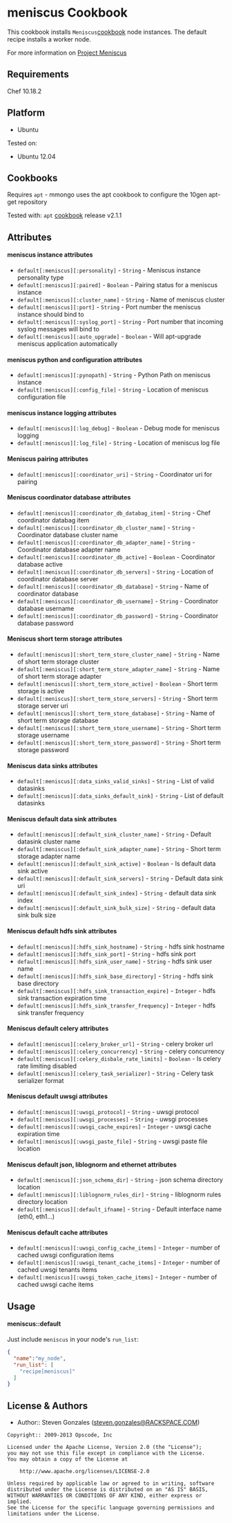 meniscus Cookbook
=================

This cookbook installs `Meniscus`[cookbook](https://github.com/ProjectMeniscus/meniscus) node instances.  The default recipe installs a worker node.

For more information on [Project Meniscus](http://projectmeniscus.org/)

Requirements
------------
Chef 10.18.2 

Platform
--------
- Ubuntu

Tested on:
- Ubuntu 12.04

Cookbooks
---------
Requires `apt` - mmongo uses the apt cookbook to configure the 10gen apt-get repository

Tested with:
`apt` [cookbook](https://github.com/opscode-cookbooks/apt/commit/b58c75536300794e5b5ffa8747fc9e6c48a4e5ce) release v2.1.1


Attributes
----------
#### meniscus instance attributes
* `default[:meniscus][:personality]` - `String` - Meniscus instance personality type
* `default[:meniscus][:paired]` - `Boolean` - Pairing status for a meniscus instance
* `default[:meniscus][:cluster_name]` - `String` - Name of meniscus cluster
* `default[:meniscus][:port]` - `String` - Port number the meniscus instance should bind to
* `default[:meniscus][:syslog_port]` - `String` - Port number that incoming syslog messages will bind to
* `default[:meniscus][:auto_upgrade]` - `Boolean` - Will apt-upgrade meniscus application automatically

#### meniscus python and configuration attributes
* `default[:meniscus][:pynopath]` - `String` - Python Path on meniscus instance
* `default[:meniscus][:config_file]` - `String` - Location of meniscus configuration file

#### meniscus instance logging attributes
* `default[:meniscus][:log_debug]` - `Boolean` - Debug mode for meniscus logging
* `default[:meniscus][:log_file]` - `String` - Location of meniscus log file

#### Meniscus pairing attributes
* `default[:meniscus][:coordinator_uri]` - `String` - Coordinator uri for pairing

#### Meniscus coordinator database attributes
* `default[:meniscus][:coordinator_db_databag_item]` - `String` - Chef coordinator databag item
* `default[:meniscus][:coordinator_db_cluster_name]` - `String` - Coordinator database cluster name 
* `default[:meniscus][:coordinator_db_adapter_name]` - `String` - Coordinator database adapter name
* `default[:meniscus][:coordinator_db_active]` - `Boolean` - Coordinator database active
* `default[:meniscus][:coordinator_db_servers]` - `String` - Location of coordinator database server
* `default[:meniscus][:coordinator_db_database]` - `String` - Name of coordinator database
* `default[:meniscus][:coordinator_db_username]` - `String` - Coordinator database username
* `default[:meniscus][:coordinator_db_password]` - `String` - Coordinator database password

#### Meniscus short term storage attributes
* `default[:meniscus][:short_term_store_cluster_name]` - `String` - Name of short term storage cluster
* `default[:meniscus][:short_term_store_adapter_name]` - `String` - Name of short term storage adapter
* `default[:meniscus][:short_term_store_active]` - `Boolean` - Short term storage is active
* `default[:meniscus][:short_term_store_servers]` - `String` - Short term storage server uri
* `default[:meniscus][:short_term_store_database]` - `String` - Name of short term storage database
* `default[:meniscus][:short_term_store_username]` - `String` - Short term storage username
* `default[:meniscus][:short_term_store_password]` - `String` - Short term storage password

#### Meniscus data sinks attributes
* `default[:meniscus][:data_sinks_valid_sinks]` - `String` -  List of valid datasinks
* `default[:meniscus][:data_sinks_default_sink]` - `String` - List of default datasinks

#### Meniscus default data sink attributes
* `default[:meniscus][:default_sink_cluster_name]` - `String` - Default datasink cluster name
* `default[:meniscus][:default_sink_adapter_name]` - `String` - Short term storage adapter name
* `default[:meniscus][:default_sink_active]` - `Boolean` - Is default data sink active
* `default[:meniscus][:default_sink_servers]` - `String` - Default data sink uri
* `default[:meniscus][:default_sink_index]` - `String` - default data sink index
* `default[:meniscus][:default_sink_bulk_size]` - `String` - default data sink bulk size

#### Meniscus default hdfs sink attributes
* `default[:meniscus][:hdfs_sink_hostname]` - `String` - hdfs sink hostname 
* `default[:meniscus][:hdfs_sink_port]` - `String` - hdfs sink port
* `default[:meniscus][:hdfs_sink_user_name]` - `String` - hdfs sink user name
* `default[:meniscus][:hdfs_sink_base_directory]` - `String` - hdfs sink base directory
* `default[:meniscus][:hdfs_sink_transaction_expire]` - `Integer` - hdfs sink transaction expiration time
* `default[:meniscus][:hdfs_sink_transfer_frequency]` - `Integer` - hdfs sink transfer frequency

#### Meniscus default celery attributes
* `default[:meniscus][:celery_broker_url]` - `String` - celery broker url
* `default[:meniscus][:celery_concurrency]` - `String` - celery concurrency
* `default[:meniscus][:celery_disbale_rate_limits]` - `Boolean` - Is celery rate limiting disabled
* `default[:meniscus][:celery_task_serializer]` - `String` - Celery task serializer format

#### Meniscus default uwsgi attributes
* `default[:meniscus][:uwsgi_protocol]` - `String` - uwsgi protocol
* `default[:meniscus][:uwsgi_processes]` - `String` - uwsgi processes
* `default[:meniscus][:uwsgi_cache_expires]` - `Integer` - uwsgi cache expiration time
* `default[:meniscus][:uwsgi_paste_file]` - `String` - uwsgi paste file location

#### Meniscus default json, liblognorm and ethernet attributes
* `default[:meniscus][:json_schema_dir]` - `String` - json schema directory location
* `default[:meniscus][:liblognorm_rules_dir]` - `String` - liblognorm rules directory location
* `default[:meniscus][:default_ifname]` - `String` - Default interface name (eth0, eth1...)

#### Meniscus default cache attributes
* `default[:meniscus][:uwsgi_config_cache_items]` - `Integer` - number of cached uwsgi configuration items
* `default[:meniscus][:uwsgi_tenant_cache_items]` - `Integer` - number of cached uwsgi tenants items
* `default[:meniscus][:uwsgi_token_cache_items]` - `Integer` - number of cached uwsgi cache items

Usage
-----
#### meniscus::default

Just include `meniscus` in your node's `run_list`:

```json
{
  "name":"my_node",
  "run_list": [
    "recipe[meniscus]"
  ]
}
```

License & Authors
-----------------
- Author:: Steven Gonzales (steven.gonzales@RACKSPACE.COM)

```text
Copyright:: 2009-2013 Opscode, Inc

Licensed under the Apache License, Version 2.0 (the "License");
you may not use this file except in compliance with the License.
You may obtain a copy of the License at

    http://www.apache.org/licenses/LICENSE-2.0

Unless required by applicable law or agreed to in writing, software
distributed under the License is distributed on an "AS IS" BASIS,
WITHOUT WARRANTIES OR CONDITIONS OF ANY KIND, either express or implied.
See the License for the specific language governing permissions and
limitations under the License.
```
